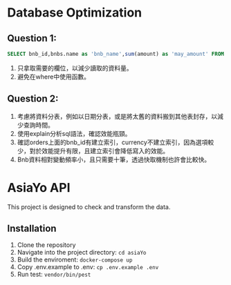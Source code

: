 
# Database Optimization

## Question 1:
```sql
SELECT bnb_id,bnbs.name as 'bnb_name',sum(amount) as 'may_amount' FROM orders join bnbs on bnbs.id = orders.bnb_id WHERE check_in_date >= '2023-05-01' and check_out_date <= '2023-05-31' and currency='TWD' GROUP BY bnb_id order By `may_amount` limit 10;
```
1. 只拿取需要的欄位，以減少讀取的資料量。
2. 避免在where中使用函數。

## Question 2:
1. 考慮將資料分表，例如以日期分表，或是將太舊的資料搬到其他表封存，以減少查詢時間。
2. 使用explain分析sql語法，確認效能瓶頸。
3. 確認orders上面的bnb_id有建立索引，currency不建立索引，因為選項較少，對於效能提升有限，且建立索引會降低寫入的效能。
4. Bnb資料相對變動頻率小，且只需要十筆，透過快取機制也許會比較快。



# AsiaYo API
This project is designed to check and transform the data.

## Installation
1. Clone the repository
2. Navigate into the project directory: `cd asiaYo`
3. Build the enviroment: `docker-compose up`
4. Copy .env.example to .env: `cp .env.example .env`
5. Run test: `vendor/bin/pest`
